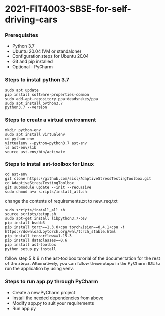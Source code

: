 # **2021-FIT4003-SBSE-for-self-driving-cars**

### **Prerequisites**
- Python 3.7
- Ubuntu 20.04 (VM or standalone)
- Configuration steps for Ubuntu 20.04
- Git and pip installed
- Optional - PyCharm

### **Steps to install python 3.7**
```
sudo apt update
pip install software-properties-common
sudo add-apt-repository ppa:deadsnakes/ppa
sudo apt install python3.7
python3.7 --version
```
### **Steps to create a virtual environment**
```
mkdir python-env
sudo apt install virtualenv
cd python-env
virtualenv --python=python3.7 ast-env
ls ast-env/lib
source ast-env/bin/activate
```
### **Steps to install ast-toolbox for Linux**
``` 
cd ast-env
git clone https://github.com/sisl/AdaptiveStressTestingToolbox.git
cd AdaptiveStressTestingToolbox
git submodule update --init --recursive
sudo chmod a+x scripts/install_all.sh
```
change the contents of requirements.txt to new_req.txt
```
sudo scripts/install_all.sh
source scripts/setup.sh
sudo apt-get install libpython3.7-dev
pip install bsddb3
pip install torch==1.3.0+cpu torchvision==0.4.1+cpu -f https://download.pytorch.org/whl/torch_stable.html
pip install tensorflow==1.15.3
pip install dataclasses==0.6
pip install ast-toolbox
python setup.py install
```
follow step 5 & 6 in the ast-toolbox tutorial of the documentation for the rest of the steps.
Alternatively, you can follow these steps in the PyCharm IDE to run the application by using venv.

### **Steps to run app.py through PyCharm**
* Create a new PyCharm project
* Install the needed dependencies from above
* Modify app.py to suit your requirements
* Run app.py
